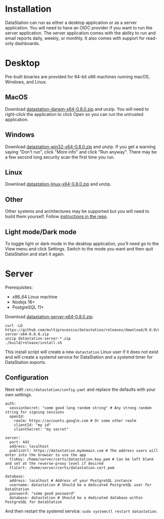# Installation

DataStation can run as either a desktop application or as a server
application. You will need to have an OIDC provider if you want to run
the server application. The server application comes with the ability
to run and email reports daily, weekly, or monthly. It also comes with
support for read-only dashboards.

# Desktop

Pre-built binaries are provided for 64-bit x86 machines running macOS,
Windows, and Linux.

## MacOS

Download [datastation-darwin-x64-0.8.0.zip](https://github.com/multiprocessio/datastation/releases/download/0.8.0/datastation-darwin-x64-0.8.0.zip) and unzip. You will need to right-click
the application to click Open so you can run the untrusted
application.

## Windows

Download [datastation-win32-x64-0.8.0.zip](https://github.com/multiprocessio/datastation/releases/download/0.8.0/datastation-win32-x64-0.8.0.zip) and unzip. If you get a warning saying
"Don't run", click "More info" and click "Run anyway". There may be a
few second long security scan the first time you run.

## Linux

Download [datastation-linux-x64-0.8.0.zip](https://github.com/multiprocessio/datastation/releases/download/0.8.0/datastation-linux-x64-0.8.0.zip) and unzip.

## Other

Other systems and architectures may be supported but you will need to
build them yourself. Follow [instructions in the repo](https://github.com/multiprocessio/datastation/blob/main/HACKING.md).

## Light mode/Dark mode

To toggle light or dark mode in the desktop application, you'll need
go to the View menu and click Settings. Switch to the mode you want
and then quit DataStation and start it again.

# Server

Prerequisites:
* x86_64 Linux machine
* Nodejs 16+
* PostgreSQL 11+

Download [datastation-server-x64-0.8.0.zip](https://github.com/multiprocessio/datastation/releases/download/0.8.0/datastation-server-x64-0.8.0.zip).

```
curl -LO https://github.com/multiprocessio/datastation/releases/download/0.8.0/datastation-server-x64-0.8.0.zip
unzip datastation-server-*.zip
./build/release/install.sh
```

This install script will create a new `datastation` Linux user if it
does not exist and will create a systemd service for DataStation and a
systemd timer for DataStation exports.

## Configuration

Next edit `/etc/datastation/config.yaml` and replace the defaults with your own settings.

```
auth:
  sessionSecret: "some good long random string" # Any strong random string for signing sessions
  openId:
    realm: https://accounts.google.com # Or some other realm
    clientId: "my id"
    clientSecret: "my secret"

server:
  port: 443
  address: localhost
  publicUrl: https://datastation.mydomain.com # The address users will enter into the browser to use the app
  tlsKey: /home/server/certs/datastation.key.pem # Can be left blank and set at the reverse-proxy level if desired
  tlsCert: /home/server/certs/datastation.cert.pem

database:
  address: localhost # Address of your PostgreSQL instance
  username: datastation # Should be a dedicated PostgreSQL user for DataStation
  password: "some good password"
  database: datastation # Should be a dedicated database within PostgreSQL for DataStation
```

And then restart the systemd service: `sudo systemctl restart datastation`.
